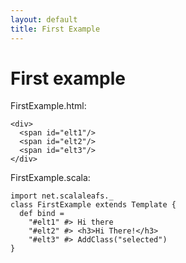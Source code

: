 ```yaml
---
layout: default
title: First Example
---
```

# First example

FirstExample.html:

    <div>
      <span id="elt1"/>
      <span id="elt2"/>
      <span id="elt3"/>
    </div>

FirstExample.scala:
   
    import net.scalaleafs._
    class FirstExample extends Template {
      def bind = 
        "#elt1" #> Hi there
        "#elt2" #> <h3>Hi There!</h3>
        "#elt3" #> AddClass("selected")
    }